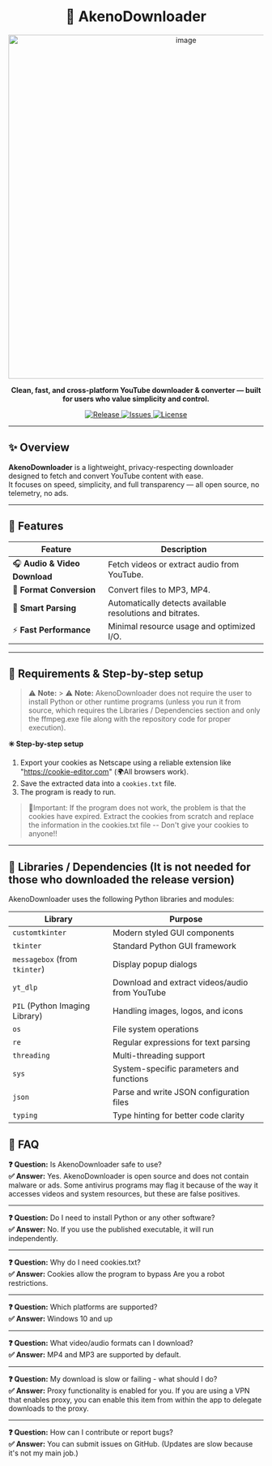 <h1 align="center">🎵 AkenoDownloader</h1>

<p align="center">
  <img width="686" height="678" alt="image" src="https://github.com/user-attachments/assets/712cd69d-0980-4f68-98a4-3a2237990ae4" />

</p>

<p align="center">
  <b>Clean, fast, and cross-platform YouTube downloader & converter — built for users who value simplicity and control.</b>
</p>

<p align="center">
  <a href="https://github.com/SenpaiRato/AkenoDownloader/releases">
    <img src="https://img.shields.io/github/v/release/SenpaiRato/AkenoDownloader?color=6aa6f8&style=for-the-badge" alt="Release">
  </a>
  <a href="https://github.com/SenpaiRato/AkenoDownloader/issues">
    <img src="https://img.shields.io/github/issues/SenpaiRato/AkenoDownloader?color=fcba03&style=for-the-badge" alt="Issues">
  </a>
  <a href="https://github.com/SenpaiRato/AkenoDownloader/blob/main/LICENSE">
    <img src="https://img.shields.io/github/license/SenpaiRato/AkenoDownloader?color=00c853&style=for-the-badge" alt="License">
  </a>
</p>

---

## ✨ Overview

**AkenoDownloader** is a lightweight, privacy-respecting downloader designed to fetch and convert YouTube content with ease.  
It focuses on speed, simplicity, and full transparency — all open source, no telemetry, no ads.

---

## 🚀 Features

| Feature | Description |
|----------|-------------|
| 🎧 **Audio & Video Download** | Fetch videos or extract audio from YouTube. |
| 🔄 **Format Conversion** | Convert files to MP3, MP4. |
| 🧠 **Smart Parsing** | Automatically detects available resolutions and bitrates. |
| ⚡ **Fast Performance** | Minimal resource usage and optimized I/O. |

---

## 🧩 Requirements & Step-by-step setup

> ⚠️ **Note:** > ⚠️ **Note:** AkenoDownloader does not require the user to install Python or other runtime programs (unless you run it from source, which requires the Libraries / Dependencies section and only the ffmpeg.exe file along with the repository code for proper execution).



**✳️ Step-by-step setup**
1. Export your cookies as Netscape using a reliable extension like "https://cookie-editor.com" (🌍All browsers work).  
2. Save the extracted data into a `cookies.txt` file.  
3. The program is ready to run.

>🛑Important: If the program does not work, the problem is that the cookies have expired. Extract the cookies from scratch and replace the information in the cookies.txt file -- Don't give your cookies to anyone!!
---

## 🧰 Libraries / Dependencies (It is not needed for those who downloaded the release version)

AkenoDownloader uses the following Python libraries and modules:

| Library | Purpose |
|---------|---------|
| `customtkinter` | Modern styled GUI components |
| `tkinter` | Standard Python GUI framework |
| `messagebox` (from `tkinter`) | Display popup dialogs |
| `yt_dlp` | Download and extract videos/audio from YouTube |
| `PIL` (Python Imaging Library) | Handling images, logos, and icons |
| `os` | File system operations |
| `re` | Regular expressions for text parsing |
| `threading` | Multi-threading support |
| `sys` | System-specific parameters and functions |
| `json` | Parse and write JSON configuration files |
| `typing` | Type hinting for better code clarity |


## 🧠 FAQ

**❓ Question:** Is AkenoDownloader safe to use?  
**✅ Answer:** Yes. AkenoDownloader is open source and does not contain malware or ads. Some antivirus programs may flag it because of the way it accesses videos and system resources, but these are false positives.

---

**❓ Question:** Do I need to install Python or any other software?  
**✅ Answer:** No. If you use the published executable, it will run independently.

---

**❓ Question:** Why do I need cookies.txt?  
**✅ Answer:** Cookies allow the program to bypass Are you a robot restrictions.

---

**❓ Question:** Which platforms are supported?  
**✅ Answer:** Windows 10 and up

---

**❓ Question:** What video/audio formats can I download?  
**✅ Answer:** MP4 and MP3 are supported by default.

---

**❓ Question:** My download is slow or failing - what should I do?  
**✅ Answer:** Proxy functionality is enabled for you. If you are using a VPN that enables proxy, you can enable this item from within the app to delegate downloads to the proxy.

---

**❓ Question:** How can I contribute or report bugs?  
**✅ Answer:** You can submit issues on GitHub. (Updates are slow because it's not my main job.)

